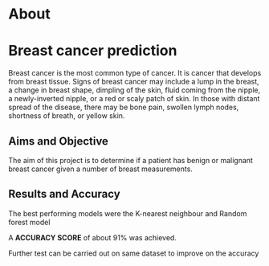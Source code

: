 # About

<h1> Breast cancer prediction </h1>
Breast cancer is the most common type of cancer. It is cancer that develops from breast tissue. Signs of breast cancer may include a lump in the breast, a change in breast shape, dimpling of the skin, fluid coming from the nipple, a newly-inverted nipple, or a red or scaly patch of skin. In those with distant spread of the disease, there may be bone pain, swollen lymph nodes, shortness of breath, or yellow skin.

<h2> Aims and Objective </h2>

<p> The aim of this project is to determine if a patient has benign or malignant breast cancer given a number of breast measurements. </p>

<h2> Results and Accuracy </h2>

<p> The best performing models were the K-nearest neighbour and Random forest model  
<p> A <strong> ACCURACY SCORE</strong> of about 91% was achieved.</p>

<p> Further test can be carried out on same dataset 
to improve on the accuracy </p> 

